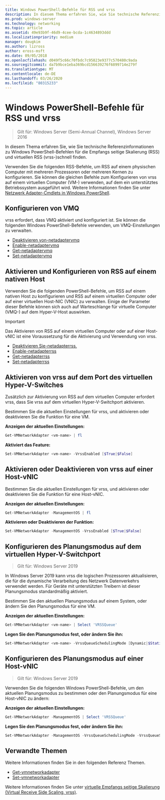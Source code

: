 ```yaml
---
title: Windows PowerShell-Befehle für RSS und vrss
description: In diesem Thema erfahren Sie, wie Sie technische Referenzinformationen zu Windows PowerShell-Befehlen für die Empfangs seitige Skalierung (Receive Side Scaling, RSS) und Virtual RSS (vrss) schnell finden.
ms.prod: windows-server
ms.technology: networking
ms.topic: article
ms.assetid: 49e93b9f-46d9-4cee-bcda-1c4634893ddd
ms.localizationpriority: medium
manager: dougkim
ms.author: lizross
author: eross-msft
ms.date: 09/05/2018
ms.openlocfilehash: d049f5c66c70fbdc7c95823e9377c570480c9ada
ms.sourcegitcommit: da7b9bce1eba369bcd156639276f6899714e279f
ms.translationtype: MT
ms.contentlocale: de-DE
ms.lasthandoff: 03/26/2020
ms.locfileid: "80315233"
---
```

# <a name="windows-powershell-commands-for-rss-and-vrss"></a>Windows PowerShell-Befehle für RSS und vrss

>Gilt für: Windows Server (Semi-Annual Channel), Windows Server 2016

In diesem Thema erfahren Sie, wie Sie technische Referenzinformationen zu Windows PowerShell-Befehlen für die Empfangs seitige Skalierung \(RSS\) und virtuellen RSS \(vrss-\)schnell finden.

Verwenden Sie die folgenden RSS-Befehle, um RSS auf einem physischen Computer mit mehreren Prozessoren oder mehreren Kernen zu konfigurieren. Sie können die gleichen Befehle zum Konfigurieren von vrss auf einem virtuellen Computer \(VM-\) verwenden, auf dem ein unterstütztes Betriebssystem ausgeführt wird. Weitere Informationen finden Sie unter [Netzwerk Adapter-Cmdlets in Windows PowerShell](https://docs.microsoft.com/powershell/module/netadapter/?view=win10-ps).

## <a name="configure-vmq"></a>Konfigurieren von VMQ

vrss erfordert, dass VMQ aktiviert und konfiguriert ist. Sie können die folgenden Windows PowerShell-Befehle verwenden, um VMQ-Einstellungen zu verwalten.

- [Deaktivieren von-netadaptervmq](https://docs.microsoft.com/powershell/module/netadapter/disable-netadaptervmq?view=win10-ps)
- [Enable-netadaptervmq](https://docs.microsoft.com/powershell/module/netadapter/enable-netadaptervmq?view=win10-ps)
- [Get-netadaptervmq](https://docs.microsoft.com/powershell/module/netadapter/get-netadaptervmq?view=win10-ps)
- [Set-netadaptervmq](https://docs.microsoft.com/powershell/module/netadapter/set-netadaptervmq?view=win10-ps)

## <a name="enable-and-configure-rss-on-a-native-host"></a>Aktivieren und Konfigurieren von RSS auf einem nativen Host

Verwenden Sie die folgenden PowerShell-Befehle, um RSS auf einem nativen Host zu konfigurieren und RSS auf einem virtuellen Computer oder auf einer virtuellen Host-NIC (VNIC) zu verwalten. Einige der Parameter dieser Befehle können sich auch auf Warteschlange für virtuelle Computer \(VMQ-\) auf dem Hyper-V-Host auswirken.  

>[!IMPORTANT]
>Das Aktivieren von RSS auf einem virtuellen Computer oder auf einer Host-vNIC ist eine Voraussetzung für die Aktivierung und Verwendung von vrss.

- [Deaktivieren Sie-netadapterrss.](https://docs.microsoft.com/powershell/module/netadapter/disable-netadapterrss?view=win10-ps)
- [Enable-netadapterrss](https://docs.microsoft.com/powershell/module/netadapter/enable-netadapterrss?view=win10-ps)
- [Get-netadapterrss](https://docs.microsoft.com/powershell/module/netadapter/get-netadapterrss?view=win10-ps)
- [Set-netadapterrss](https://docs.microsoft.com/powershell/module/netadapter/Set-NetAdapterRss?view=win10-ps)

## <a name="enable-vrss-on-the-hyper-v-virtual-switch-port"></a>Aktivieren von vrss auf dem Port des virtuellen Hyper\-V-Switches

Zusätzlich zur Aktivierung von RSS auf dem virtuellen Computer erfordert vrss, dass Sie vrss auf dem virtuellen Hyper\-V-Switchport aktivieren. 

Bestimmen Sie die aktuellen Einstellungen für vrss, und aktivieren oder deaktivieren Sie die Funktion für eine VM.

   **Anzeigen der aktuellen Einstellungen:** 

   ```PowerShell
   Get-VMNetworkAdapter <vm-name> | fl
   ```

   **Aktiviert das Feature:**
   
   ```PowerShell
   Set-VMNetworkAdapter <vm-name> -VrssEnabled [$True|$False]
   ```

## <a name="enable-or-disable-vrss-on-a-host-vnic"></a>Aktivieren oder Deaktivieren von vrss auf einer Host-vNIC

Bestimmen Sie die aktuellen Einstellungen für vrss, und aktivieren oder deaktivieren Sie die Funktion für eine Host-vNIC.

   **Anzeigen der aktuellen Einstellungen:** 

   ```PowerShell
   Get-VMNetworkAdapter -ManagementOS | fl
   ```

   **Aktivieren oder Deaktivieren der Funktion:** 

   ```PowerShell
   Set-VMNetworkAdapter -ManagementOS -VrssEnabled [$True|$False]
   ```

## <a name="configure-the-scheduling-mode-on-the-hyper-v-virtual-switch-port"></a>Konfigurieren des Planungsmodus auf dem virtuellen Hyper-V-Switchport 
>Gilt für: Windows Server 2019

In Windows Server 2019 kann vrss die logischen Prozessoren aktualisieren, die für die dynamische Verarbeitung des Netzwerk Datenverkehrs verwendet werden.  Für Geräte mit unterstützten Treibern ist dieser Planungsmodus standardmäßig aktiviert. 

Bestimmen Sie den aktuellen Planungsmodus auf einem System, oder ändern Sie den Planungsmodus für eine VM.

   **Anzeigen der aktuellen Einstellungen:** 

   ```PowerShell
   Get-VMNetworkAdapter <vm-name> | Select 'VRSSQueue'
   ```

   **Legen Sie den Planungsmodus fest, oder ändern Sie ihn:**

   ```PowerShell
   Set-VMNetworkAdapter <vm-name> -VrssQueueSchedulingMode [Dynamic|$StaticVrss|StaticVMQ]
   ```

## <a name="configure-the-scheduling-mode-on-a-host-vnic"></a>Konfigurieren des Planungsmodus auf einer Host-vNIC
>Gilt für: Windows Server 2019

Verwenden Sie die folgenden Windows PowerShell-Befehle, um den aktuellen Planungsmodus zu bestimmen oder den Planungsmodus für eine Host-vNIC zu ändern:

   **Anzeigen der aktuellen Einstellungen:** 

   ```PowerShell
   Get-VMNetworkAdapter -ManagementOS | Select 'VRSSQueue'
   ```

   **Legen Sie den Planungsmodus fest, oder ändern Sie ihn:** 

   ```PowerShell
   Set-VMNetworkAdapter -ManagementOS -VrssQueueSchedulingMode -VrssQueueSchedulingMode [Dynamic|$StaticVrss|StaticVMQ]
   ```


## <a name="related-topics"></a>Verwandte Themen 
Weitere Informationen finden Sie in den folgenden Referenz Themen.

- [Get-vmnetworkadapter](https://technet.microsoft.com/itpro/powershell/windows/hyper-v/get-vmnetworkadapter)
- [Set-vmnetworkadapter](https://technet.microsoft.com/itpro/powershell/windows/hyper-v/set-vmnetworkadapter)

Weitere Informationen finden Sie unter [virtuelle Empfangs seitige Skalierung (Virtual Receive Side Scaling, vrss)](vrss-top.md).